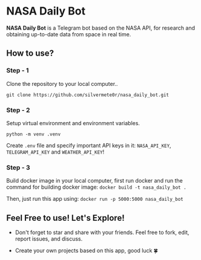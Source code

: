 # NASA Daily Bot

**NASA Daily Bot** is a Telegram bot based on the NASA API, for research and obtaining up-to-date data from space in real time.

## How to use?

### Step - 1

Clone the repository to your local computer..

`git clone https://github.com/silvermete0r/nasa_daily_bot.git`

### Step - 2

Setup virtual environment and environment variables.

`python -m venv .venv`

Create `.env` file and specify important API keys in it: `NASA_API_KEY`, `TELEGRAM_API_KEY` and `WEATHER_API_KEY`!

### Step - 3 

Build docker image in your local computer, first run docker and run the command for building docker image: `docker build -t nasa_daily_bot .`

Then, just run this app using: `docker run -p 5000:5000 nasa_daily_bot`


## Feel Free to use! Let's Explore!

 - Don't forget to star and share with your friends. Feel free to fork, edit, report issues, and discuss. 

 - Create your own projects based on this app, good luck 🍀 









